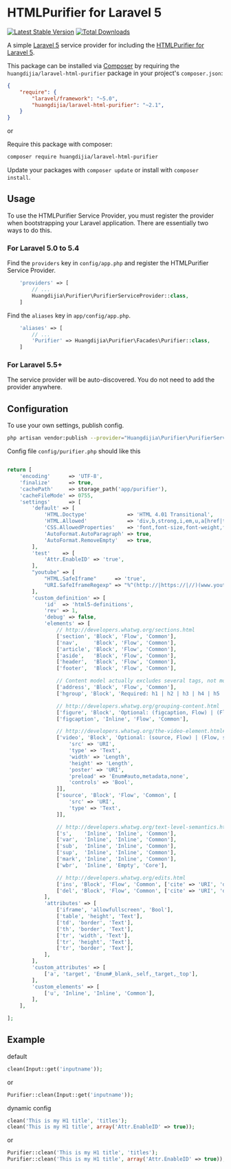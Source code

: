 # HTMLPurifier for Laravel 5

[![Latest Stable Version](https://poser.pugx.org/huangdijia/laravel-html-purifier/version.png)](https://packagist.org/packages/huangdijia/laravel-html-purifier)
[![Total Downloads](https://poser.pugx.org/huangdijia/laravel-html-purifier/d/total.png)](https://packagist.org/packages/huangdijia/laravel-html-purifier)


A simple [Laravel 5](http://www.laravel.com/) service provider for including the [HTMLPurifier for Laravel 5](https://github.com/huangdijia/laravel-html-purifier).

This package can be installed via [Composer](http://getcomposer.org) by requiring the `huangdijia/laravel-html-purifier` package in your project's `composer.json`:

```json
{
    "require": {
        "laravel/framework": "~5.0",
        "huangdijia/laravel-html-purifier": "~2.1",
    }
}
```

or

Require this package with composer:

```bash
composer require huangdijia/laravel-html-purifier
```

Update your packages with `composer update` or install with `composer install`.

## Usage

To use the HTMLPurifier Service Provider, you must register the provider when bootstrapping your Laravel application. There are
essentially two ways to do this.

### For Laravel 5.0 to 5.4

Find the `providers` key in `config/app.php` and register the HTMLPurifier Service Provider.

```php
    'providers' => [
        // ...
        Huangdijia\Purifier\PurifierServiceProvider::class,
    ]
```

Find the `aliases` key in `app/config/app.php`.

```php
    'aliases' => [
        // ...
        'Purifier' => Huangdijia\Purifier\Facades\Purifier::class,
    ]
```

### For Laravel 5.5+

The service provider will be auto-discovered. You do not need to add the provider anywhere.

## Configuration

To use your own settings, publish config.

```bash
php artisan vendor:publish --provider="Huangdijia\Purifier\PurifierServiceProvider"
```

Config file `config/purifier.php` should like this

```php

return [
    'encoding'      => 'UTF-8',
    'finalize'      => true,
    'cachePath'     => storage_path('app/purifier'),
    'cacheFileMode' => 0755,
    'settings'      => [
        'default' => [
            'HTML.Doctype'             => 'HTML 4.01 Transitional',
            'HTML.Allowed'             => 'div,b,strong,i,em,u,a[href|title],ul,ol,li,p[style],br,span[style],img[width|height|alt|src]',
            'CSS.AllowedProperties'    => 'font,font-size,font-weight,font-style,font-family,text-decoration,padding-left,color,background-color,text-align',
            'AutoFormat.AutoParagraph' => true,
            'AutoFormat.RemoveEmpty'   => true,
        ],
        'test'    => [
            'Attr.EnableID' => 'true',
        ],
        "youtube" => [
            "HTML.SafeIframe"      => 'true',
            "URI.SafeIframeRegexp" => "%^(http://|https://|//)(www.youtube.com/embed/|player.vimeo.com/video/)%",
        ],
        'custom_definition' => [
            'id'  => 'html5-definitions',
            'rev' => 1,
            'debug' => false,
            'elements' => [
                // http://developers.whatwg.org/sections.html
                ['section', 'Block', 'Flow', 'Common'],
                ['nav',     'Block', 'Flow', 'Common'],
                ['article', 'Block', 'Flow', 'Common'],
                ['aside',   'Block', 'Flow', 'Common'],
                ['header',  'Block', 'Flow', 'Common'],
                ['footer',  'Block', 'Flow', 'Common'],

                // Content model actually excludes several tags, not modelled here
                ['address', 'Block', 'Flow', 'Common'],
                ['hgroup', 'Block', 'Required: h1 | h2 | h3 | h4 | h5 | h6', 'Common'],

                // http://developers.whatwg.org/grouping-content.html
                ['figure', 'Block', 'Optional: (figcaption, Flow) | (Flow, figcaption) | Flow', 'Common'],
                ['figcaption', 'Inline', 'Flow', 'Common'],

                // http://developers.whatwg.org/the-video-element.html#the-video-element
                ['video', 'Block', 'Optional: (source, Flow) | (Flow, source) | Flow', 'Common', [
                    'src' => 'URI',
                    'type' => 'Text',
                    'width' => 'Length',
                    'height' => 'Length',
                    'poster' => 'URI',
                    'preload' => 'Enum#auto,metadata,none',
                    'controls' => 'Bool',
                ]],
                ['source', 'Block', 'Flow', 'Common', [
                    'src' => 'URI',
                    'type' => 'Text',
                ]],

                // http://developers.whatwg.org/text-level-semantics.html
                ['s',    'Inline', 'Inline', 'Common'],
                ['var',  'Inline', 'Inline', 'Common'],
                ['sub',  'Inline', 'Inline', 'Common'],
                ['sup',  'Inline', 'Inline', 'Common'],
                ['mark', 'Inline', 'Inline', 'Common'],
                ['wbr',  'Inline', 'Empty', 'Core'],

                // http://developers.whatwg.org/edits.html
                ['ins', 'Block', 'Flow', 'Common', ['cite' => 'URI', 'datetime' => 'CDATA']],
                ['del', 'Block', 'Flow', 'Common', ['cite' => 'URI', 'datetime' => 'CDATA']],
            ],
            'attributes' => [
                ['iframe', 'allowfullscreen', 'Bool'],
                ['table', 'height', 'Text'],
                ['td', 'border', 'Text'],
                ['th', 'border', 'Text'],
                ['tr', 'width', 'Text'],
                ['tr', 'height', 'Text'],
                ['tr', 'border', 'Text'],
            ],
        ],
        'custom_attributes' => [
            ['a', 'target', 'Enum#_blank,_self,_target,_top'],
        ],
        'custom_elements' => [
            ['u', 'Inline', 'Inline', 'Common'],
        ],
    ],

];
```

## Example

default

```php
clean(Input::get('inputname'));
```

or

```php
Purifier::clean(Input::get('inputname'));
```

dynamic config

```php
clean('This is my H1 title', 'titles');
clean('This is my H1 title', array('Attr.EnableID' => true));
```

or

```php
Purifier::clean('This is my H1 title', 'titles');
Purifier::clean('This is my H1 title', array('Attr.EnableID' => true));
```
